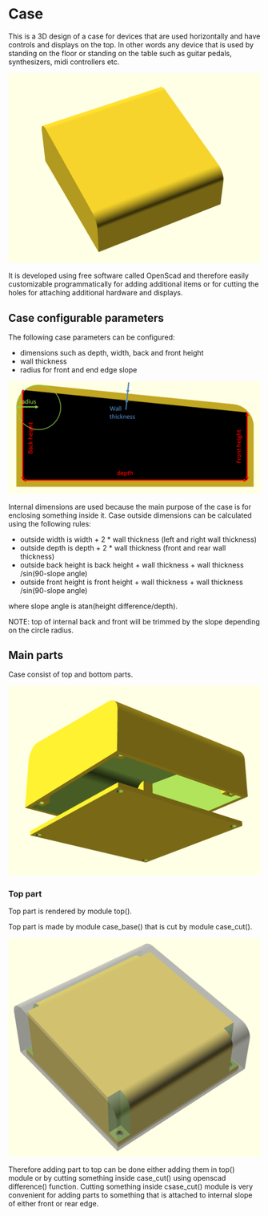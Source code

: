 # Case
This is a 3D design of a case for devices that are used horizontally and have controls and displays on the top. In other words any device that is used by standing on the floor or standing on the table such as guitar pedals, synthesizers, midi controllers etc.

![Case assembled](assets/Case-assembled.png)

It is developed using free software called OpenScad and therefore easily customizable programmatically for adding additional items or for cutting the holes for attaching additional hardware and displays.

## Case configurable parameters

The following case parameters can be configured:
- dimensions such as depth, width, back and front height
- wall thickness
- radius for front and end edge slope

![Case dimensions](assets/dimensions.png)

Internal dimensions are used because the main purpose of the case is for enclosing something inside it. Case outside dimensions can be calculated using the following rules:
- outside width is width + 2 * wall thickness (left and right wall thickness)
- outside depth  is depth + 2 * wall thickness (front and rear  wall thickness)
- outside back height is back height + wall thickness + wall thickness /sin(90-slope angle)
- outside front height is front height + wall thickness + wall thickness /sin(90-slope angle)

where slope angle is atan(height difference/depth).

NOTE: top of internal back and front will be trimmed by the slope depending on the circle radius.

## Main parts

Case consist of top and bottom parts.

![Case componenets](assets/Case-dissasembled.png)

### Top part

Top part is rendered by module top().

Top part is made by module case_base() that is cut by module case_cut(). 

![Top structure](assets/top_structure.png)

Therefore adding part to top can be done either adding them in top() module or by cutting something inside case_cut() using openscad difference() function. Cutting something inside csase_cut() module is very convenient for adding parts to something that is attached to internal slope of either front or rear edge.


